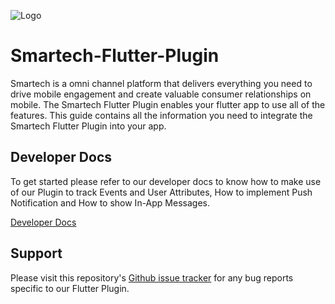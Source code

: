 
![Logo](https://secureservercdn.net/160.153.137.218/82x.311.myftpupload.com/wp-content/themes/smartech/images/common/logo-sm.png)
# Smartech-Flutter-Plugin


Smartech is a omni channel platform that delivers everything you need to drive mobile engagement and create valuable consumer relationships on mobile. The Smartech Flutter Plugin enables your flutter app to use all of the features. This guide contains all the information you need to integrate the Smartech Flutter Plugin into your app.

## Developer Docs
To get started please refer to our developer docs to know how to make use of our Plugin to track Events and User Attributes, How to implement Push Notification and How to show In-App Messages.

[Developer Docs](https://docs.netcoresmartech.com/docs/flutter-sdk-integration)


## Support
Please visit this repository's [Github issue tracker](https://github.com/NetcoreSolutions/Smartech-Flutter-Plugin/issues) for any bug reports specific to our Flutter Plugin.
